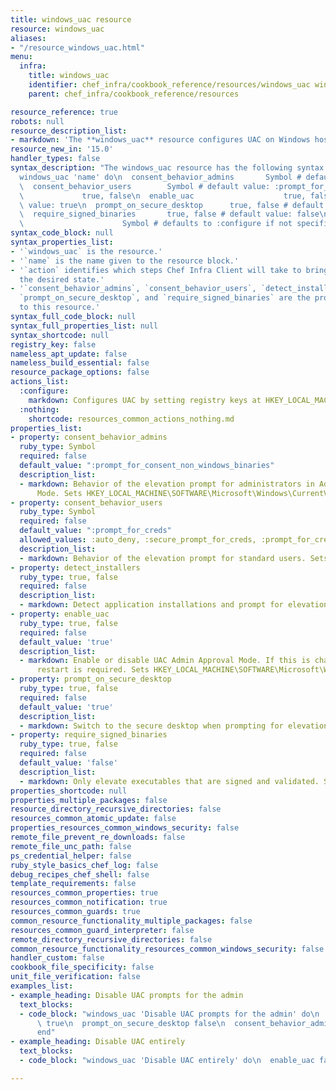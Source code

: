 ```yaml
---
title: windows_uac resource
resource: windows_uac
aliases:
- "/resource_windows_uac.html"
menu:
  infra:
    title: windows_uac
    identifier: chef_infra/cookbook_reference/resources/windows_uac windows_uac
    parent: chef_infra/cookbook_reference/resources

resource_reference: true
robots: null
resource_description_list:
- markdown: 'The **windows_uac** resource configures UAC on Windows hosts by setting registry keys at ''HKEY_LOCAL_MACHINESOFTWAREMicrosoftWindowsCurrentVersionPoliciesSystem'''
resource_new_in: '15.0'
handler_types: false
syntax_description: "The windows_uac resource has the following syntax:\n\n``` ruby\n\
  windows_uac 'name' do\n  consent_behavior_admins       Symbol # default value: :prompt_for_consent_non_windows_binaries\n\
  \  consent_behavior_users        Symbol # default value: :prompt_for_creds\n  detect_installers\
  \             true, false\n  enable_uac                    true, false # default\
  \ value: true\n  prompt_on_secure_desktop      true, false # default value: true\n\
  \  require_signed_binaries       true, false # default value: false\n  action  \
  \                      Symbol # defaults to :configure if not specified\nend\n```"
syntax_code_block: null
syntax_properties_list:
- '`windows_uac` is the resource.'
- '`name` is the name given to the resource block.'
- '`action` identifies which steps Chef Infra Client will take to bring the node into
  the desired state.'
- '`consent_behavior_admins`, `consent_behavior_users`, `detect_installers`, `enable_uac`,
  `prompt_on_secure_desktop`, and `require_signed_binaries` are the properties available
  to this resource.'
syntax_full_code_block: null
syntax_full_properties_list: null
syntax_shortcode: null
registry_key: false
nameless_apt_update: false
nameless_build_essential: false
resource_package_options: false
actions_list:
  :configure:
    markdown: Configures UAC by setting registry keys at HKEY_LOCAL_MACHINESOFTWAREMicrosoftWindowsCurrentVersionPoliciesSystem.
  :nothing:
    shortcode: resources_common_actions_nothing.md
properties_list:
- property: consent_behavior_admins
  ruby_type: Symbol
  required: false
  default_value: ":prompt_for_consent_non_windows_binaries"
  description_list:
  - markdown: Behavior of the elevation prompt for administrators in Admin Approval
      Mode. Sets HKEY_LOCAL_MACHINE\SOFTWARE\Microsoft\Windows\CurrentVersion\Policies\System\EnableLUA\ConsentPromptBehaviorAdmin.
- property: consent_behavior_users
  ruby_type: Symbol
  required: false
  default_value: ":prompt_for_creds"
  allowed_values: :auto_deny, :secure_prompt_for_creds, :prompt_for_creds
  description_list:
  - markdown: Behavior of the elevation prompt for standard users. Sets HKEY_LOCAL_MACHINE\SOFTWARE\Microsoft\Windows\CurrentVersion\Policies\System\EnableLUA\ConsentPromptBehaviorUser.
- property: detect_installers
  ruby_type: true, false
  required: false
  description_list:
  - markdown: Detect application installations and prompt for elevation. Sets HKEY_LOCAL_MACHINE\SOFTWARE\Microsoft\Windows\CurrentVersion\Policies\System\EnableLUA\EnableInstallerDetection.
- property: enable_uac
  ruby_type: true, false
  required: false
  default_value: 'true'
  description_list:
  - markdown: Enable or disable UAC Admin Approval Mode. If this is changed a system
      restart is required. Sets HKEY_LOCAL_MACHINE\SOFTWARE\Microsoft\Windows\CurrentVersion\Policies\System\EnableLUA.
- property: prompt_on_secure_desktop
  ruby_type: true, false
  required: false
  default_value: 'true'
  description_list:
  - markdown: Switch to the secure desktop when prompting for elevation. Sets HKEY_LOCAL_MACHINE\SOFTWARE\Microsoft\Windows\CurrentVersion\Policies\System\EnableLUA\PromptOnSecureDesktop.
- property: require_signed_binaries
  ruby_type: true, false
  required: false
  default_value: 'false'
  description_list:
  - markdown: Only elevate executables that are signed and validated. Sets HKEY_LOCAL_MACHINE\SOFTWARE\Microsoft\Windows\CurrentVersion\Policies\System\EnableLUA\ValidateAdminCodeSignatures.
properties_shortcode: null
properties_multiple_packages: false
resource_directory_recursive_directories: false
resources_common_atomic_update: false
properties_resources_common_windows_security: false
remote_file_prevent_re_downloads: false
remote_file_unc_path: false
ps_credential_helper: false
ruby_style_basics_chef_log: false
debug_recipes_chef_shell: false
template_requirements: false
resources_common_properties: true
resources_common_notification: true
resources_common_guards: true
common_resource_functionality_multiple_packages: false
resources_common_guard_interpreter: false
remote_directory_recursive_directories: false
common_resource_functionality_resources_common_windows_security: false
handler_custom: false
cookbook_file_specificity: false
unit_file_verification: false
examples_list:
- example_heading: Disable UAC prompts for the admin
  text_blocks:
  - code_block: "windows_uac 'Disable UAC prompts for the admin' do\n  enable_uac\
      \ true\n  prompt_on_secure_desktop false\n  consent_behavior_admins :no_prompt\n\
      end"
- example_heading: Disable UAC entirely
  text_blocks:
  - code_block: "windows_uac 'Disable UAC entirely' do\n  enable_uac false\nend"

---
```

